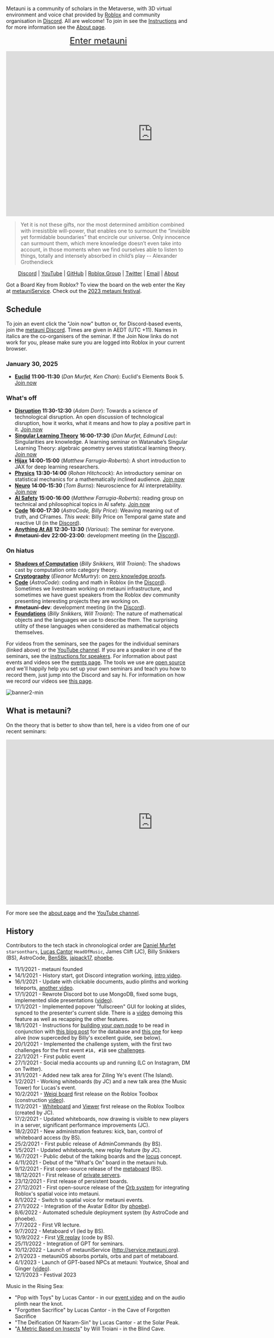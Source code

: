Metauni is a community of scholars in the Metaverse, with 3D virtual environment and voice chat provided by [Roblox](https://www.roblox.com/) and community organisation in [Discord](https://discord.gg/9yBaAxPSK8). All are welcome! To join in see the [Instructions](https://metauni.org/posts/instructions/instructions) and for more information see the [About page](https://metauni.org/about/).

<p align="center">
  <span style="font-size:x-large;"><a target="_blank" href="https://www.roblox.com/games/8165217582/The-Rising-Sea">Enter metauni</a></span>
</p>

<p align="center">
<iframe width="800" height="450" src="https://www.youtube.com/embed/07M89R-AExw" title="YouTube video player" frameborder="0" allow="accelerometer; autoplay; clipboard-write; encrypted-media; gyroscope; picture-in-picture" allowfullscreen></iframe>
</p>

> Yet it is not these gifts, nor the most determined ambition combined with irresistible will-power, that enables one to surmount the “invisible yet formidable boundaries” that encircle our universe. Only innocence can surmount them, which mere knowledge doesn’t even take into account, in those moments when we find ourselves able to listen to things, totally and intensely absorbed in child’s play -- Alexander Grothendieck

<p align="center">
  <a target="_blank" href="https://discord.gg/9yBaAxPSK8">Discord</a> |
  <a target="_blank" href="https://www.youtube.com/playlist?list=PLKnx70LRf21eZQ7ZfEU5SibsJrAFvJU41">YouTube</a> |
  <a target="_blank" href="https://github.com/metauni">GitHub</a> |
  <a target="_blank" href="https://www.roblox.com/groups/13108882/metauni#!/about">Roblox Group</a> |
  <a target="_blank" href="https://twitter.com/_metauni">Twitter</a> |
  <a target="_blank" href="mailto:admin@metauni.org">Email</a> |
  <a target="_blank" href="/about">About</a>
</p>

Got a Board Key from Roblox? To view the board on the web enter the Key at [metauniService](https://www.metauniservice.com). Check out the [2023 metauni festival](/festival).

## Schedule

To join an event click the "Join now" button or, for Discord-based events, join the [metauni Discord](https://discord.gg/9yBaAxPSK8). Times are given in AEDT (UTC +11). Names in italics are the co-organisers of the seminar. If the Join Now links do not work for you, please make sure you are logged into Roblox in your current browser.
<!-- The schedule is also available in the iCalendar format. -->

<!--* [Google Calendar](https://www.google.com/calendar/render?cid=mtat12fcie0kaavivca4lgpp69oqpg6v@import.calendar.google.com)-->
<!--* [Apple/Android/Outlook Calendar](webcal://metauni.org/schedule.ics)-->
<!--* <a class="copy-to-clipboard" data-clipboard-text="https://metauni.org/schedule.ics">Copy ICS Link</a> -->

<!-- BEGIN WHATS ON -->
### January 30, 2025
* **[Euclid](https://metauni.org/euclid)** **11:00-11:30** (*Dan Murfet, Ken Chan*): Euclid's Elements Book 5. [Join now](https://www.roblox.com/games/start?placeId=8165217582&launchData=/)

<!-- END WHATS ON -->

### What's off

<!-- BEGIN WHATS OFF -->
* **[Disruption](https://metauni.org/disruption)** **11:30-12:30** (*Adam Dorr*): Towards a science of technological disruption. An open discussion of technological disruption, how it works, what it means and how to play a positive part in it. [Join now](https://www.roblox.com/games/start?placeId=8165217582&launchData=/)
* **[Singular Learning Theory](https://metauni.org/slt)** **16:00-17:30** (*Dan Murfet, Edmund Lau*): Singularities are knowledge. A learning seminar on Watanabe’s Singular Learning Theory: algebraic geometry serves statistical learning theory. [Join now](https://www.roblox.com/games/start?placeId=8165217582&launchData=pocket%3AGamma%20Events%206)
* **[Hijax](https://far.in.net/hijax)** **14:00-15:00** (*Matthew Farrugia-Roberts*): A short introduction to JAX for deep learning researchers.
* **[Physics](https://rohanhitchcock.com/stat-mech)** **13:30-14:00** (*Rohan Hitchcock*): An introductory seminar on statistical mechanics for a mathematically inclined audience. [Join now](https://www.roblox.com/games/start?placeId=8165217582&launchData=/)
* **[Neuro](https://metauni.org/neuro)** **14:00-15:30** (*Tom Burns*): Neuroscience for AI interpretability. [Join now](https://www.roblox.com/games/start?placeId=8165217582&launchData=/)
* **[AI Safety](https://metauni.org/ai-safety)** **15:00-16:00** (*Matthew Farrugia-Roberts*): reading group on technical and philosophical topics in AI safety. [Join now](https://www.roblox.com/games/start?placeId=8165217582&launchData=/)
* **[Code](https://metauni.org/code)** **16:00-17:30** (*AstroCode, Billy Price*): Weaving meaning out of truth, and CFrames. *This week*: Billy Price on Temporal game state and reactive UI (in the [Discord](https://discord.gg/9yBaAxPSK8)).
* **[Anything At All](https://metauni.org/anythingatall)** **12:30-13:30** (*Various*): The seminar for everyone.
* **#metauni-dev** **22:00-23:00**: development meeting (in the [Discord](https://discord.gg/9yBaAxPSK8)).
<!-- END WHATS OFF -->

### On hiatus

* **[Shadows of Computation](https://metauni.org/soc)** (*Billy Snikkers, Will Troiani*): The shadows cast by computation onto category theory.
* **[Cryptography](https://lnor.net/uc-seminar.html)** (*Eleanor McMurtry*): on [zero knowledge proofs](https://en.wikipedia.org/wiki/Zero-knowledge_proof).
* **[Code](https://metauni.org/code)** (*AstroCode*): coding and math in Roblox (in the [Discord](https://discord.gg/9yBaAxPSK8)). Sometimes we livestream working on metauni infrastructure, and sometimes we have guest speakers from the Roblox dev community presenting interesting projects they are working on.
* **#metauni-dev**: development meeting (in the [Discord](https://discord.gg/9yBaAxPSK8)).
* **[Foundations](https://metauni.org/foundations)** (*Billy Snikkers, Will Troiani*): The nature of mathematical objects and the languages we use to describe them. The surprising utility of these languages when considered as mathematical objects themselves. 

For videos from the seminars, see the pages for the individual seminars (linked above) or the [YouTube channel](https://www.youtube.com/playlist?list=PLKnx70LRf21eZQ7ZfEU5SibsJrAFvJU41). If you are a speaker in one of the seminars, see the [instructions for speakers](https://metauni.org/posts/instructions/instructions-admin). For information about past events and videos see the [events page](http://metauni.org/posts/events/events). The tools we use are [open source](https://metauni.org/posts/open/open) and we'll happily help you set up your own seminars and teach you how to record them, just jump into the Discord and say hi. For information on how we record our videos see [this page](https://metauni.org/posts/instructions/video).

![banner2-min](https://user-images.githubusercontent.com/320329/177882287-619645de-045c-4f66-9db6-ef46c910d318.png)

## What is metauni?

On the theory that is better to show than tell, here is a video from one of our recent seminars:

<p align="center">
<iframe width="800" height="450" src="https://www.youtube.com/embed/Fccfv2DWUgM" title="YouTube video player" frameborder="0" allow="accelerometer; autoplay; clipboard-write; encrypted-media; gyroscope; picture-in-picture" allowfullscreen></iframe>
</p>

For more see the [about page](https://metauni.org/about/) and the [YouTube channel](https://www.youtube.com/playlist?list=PLKnx70LRf21eZQ7ZfEU5SibsJrAFvJU41).

## History

Contributors to the tech stack in chronological order are [Daniel Murfet](http://www.therisingsea.org) `starsonthars`, [Lucas Cantor](https://www.lucascantormusic.com/) `HeadOfMusic`, James Clift (JC), Billy Snikkers (BS), AstroCode, [BenSBk](https://github.com/BenSBk), [jaipack17](https://jaipack17.github.io), [phoebe](https://phoebeivy.dev).

* 11/1/2021 - metauni founded
* 14/1/2021 - History start, got Discord integration working, [intro video](https://youtu.be/0K3sCNvFpWE).
* 16/1/2021 - Update with clickable documents, audio plinths and working teleports, [another video](https://youtu.be/CJeuAvoRE9U).
* 17/1/2021 - Rewrote Discord bot to use MongoDB, fixed some bugs, implemented slide presentations ([video](https://youtu.be/9-fyJvrTRzA)).
* 17/1/2021 - Implemented popover "fullscreen" GUI for looking at slides, synced to the presenter's current slide. There is a [video](https://youtu.be/rNtZGYnRHdA) demoing this feature as well as recapping the other features.
* 18/1/2021 - Instructions for [building your own node](https://youtu.be/SEwmyMInqTM) to be read in conjunction with [this blog post](https://towardsdatascience.com/creating-a-discord-bot-from-scratch-and-connecting-to-mongodb-828ad1c7c22e) for the database and [this one](https://repl.it/talk/learn/Hosting-discordpy-bots-with-replit/11008) for keep alive (now superceded by Billy's excellent guide, see below).
* 20/1/2021 - Implemented the challenge system, with the first two challenges for the first event `#1A, #1B` see [challenges](http://metauni.org/posts/challenges/challenges).
* 22/1/2021 - First public event
* 27/1/2021 - Social media accounts up and running (LC on Instagram, DM on Twitter).
* 31/1/2021 - Added new talk area for Ziling Ye's event (The Island).
* 1/2/2021 - Working whiteboards (by JC) and a new talk area (the Music Tower) for Lucas's event.
* 10/2/2021 - [Weiqi board](https://www.roblox.com/library/6366028251/metauni-Weiqi-Go-board) first release on the Roblox Toolbox (construction [video](https://youtu.be/wWtrTFI4ppc)).
* 11/2/2021 - [Whiteboard](https://www.roblox.com/library/6376883627/metauni-Whiteboard) and [Viewer](https://www.roblox.com/library/6377010705/metauni-Viewer) first release on the Roblox Toolbox (created by JC).
* 17/2/2021 - Updated whiteboards, now drawing is visible to new players in a server, significant performance improvements (JC).
* 18/2/2021 - New administration features: kick, ban, control of whiteboard access (by BS).
* 25/2/2021 - First public release of AdminCommands (by BS).
* 1/5/2021 - Updated whiteboards, new replay feature (by JC).
* 16/7/2021 - Public debut of the talking boards and the [locus](https://metauni.org/posts/loci/loci) concept.
* 4/11/2021 - Debut of the "What's On" board in the metauni hub.
* 9/12/2021 - First open-source release of the [metaboard](https://github.com/metauni/metaboard) (BS).
* 18/12/2021 - First release of [private servers](https://metauni.org/posts/private/private).
* 23/12/2021 - First release of persistent boards.
* 27/12/2021 - First open-source release of the [Orb system](https://github.com/metauni/orb) for integrating Roblox's spatial voice into metauni.
* 8/1/2022 - Switch to spatial voice for metauni events.
* 27/1/2022 - Integration of the Avatar Editor (by [phoebe](https://phoebeivy.dev)).
* 8/6/2022 - Automated schedule deployment system (by AstroCode and phoebe).
* 7/7/2022 - First VR lecture.
* 9/7/2022 - Metaboard v1 (led by BS).
* 10/9/2022 - First [VR replay](https://youtu.be/s4dfwxzXEFM) (code by BS).
* 25/11/2022 - Integration of GPT for seminars.
* 10/12/2022 - Launch of metauniService (http://service.metauni.org).
* 2/1/2023 - metauniOS absorbs portals, orbs and part of metaboard.
* 4/1/2023 - Launch of GPT-based NPCs at metauni: Youtwice, Shoal and Ginger ([video](https://youtu.be/Jh3xyaBy0LA)).
* 12/1/2023 - Festival 2023

Music in the Rising Sea:

* "Pop with Toys" by Lucas Cantor - in our [event video](https://youtu.be/xNqGxgiP0Cc) and on the audio plinth near the knot.
* "Forgotten Sacrifice" by Lucas Cantor - in the Cave of Forgotten Sacrifice
* "The Deification Of Naram-Sin" by Lucas Cantor - at the Solar Peak.
* "[A Metric Based on Insects](https://obduratefleet.bandcamp.com/album/obdurate)" by Will Troiani - in the Blind Cave.
